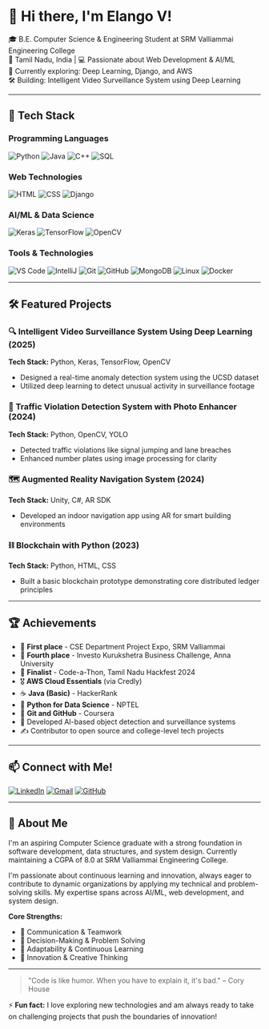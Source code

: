 # 👋 Hi there, I'm Elango V!

🎓 B.E. Computer Science & Engineering Student at SRM Valliammai Engineering College  
📍 Tamil Nadu, India | 💻 Passionate about Web Development & AI/ML  
🌱 Currently exploring: Deep Learning, Django, and AWS  
🛠️ Building: Intelligent Video Surveillance System using Deep Learning  

---

## 🚀 Tech Stack

### Programming Languages
![Python](https://img.shields.io/badge/Python-3776AB?style=for-the-badge&logo=python&logoColor=white)
![Java](https://img.shields.io/badge/Java-007396?style=for-the-badge&logo=java&logoColor=white)
![C++](https://img.shields.io/badge/C++-00599C?style=for-the-badge&logo=cplusplus&logoColor=white)
![SQL](https://img.shields.io/badge/SQL-336791?style=for-the-badge&logo=postgresql&logoColor=white)

### Web Technologies
![HTML](https://img.shields.io/badge/HTML5-E34F26?style=for-the-badge&logo=html5&logoColor=white)
![CSS](https://img.shields.io/badge/CSS-1572B6?style=for-the-badge&logo=css3&logoColor=white)
![Django](https://img.shields.io/badge/Django-092E20?style=for-the-badge&logo=django&logoColor=white)

### AI/ML & Data Science
![Keras](https://img.shields.io/badge/Keras-D00000?style=for-the-badge&logo=keras&logoColor=white)
![TensorFlow](https://img.shields.io/badge/TensorFlow-FF6F00?style=for-the-badge&logo=tensorflow&logoColor=white)
![OpenCV](https://img.shields.io/badge/OpenCV-27338e?style=for-the-badge&logo=opencv&logoColor=white)

### Tools & Technologies
![VS Code](https://img.shields.io/badge/VS%20Code-0078d4?style=for-the-badge&logo=visual-studio-code&logoColor=white)
![IntelliJ](https://img.shields.io/badge/IntelliJ-000000?style=for-the-badge&logo=intellij-idea&logoColor=white)
![Git](https://img.shields.io/badge/Git-F05032?style=for-the-badge&logo=git&logoColor=white)
![GitHub](https://img.shields.io/badge/GitHub-181717?style=for-the-badge&logo=github&logoColor=white)
![MongoDB](https://img.shields.io/badge/MongoDB-4EA94B?style=for-the-badge&logo=mongodb&logoColor=white)
![Linux](https://img.shields.io/badge/Linux-FCC624?style=for-the-badge&logo=linux&logoColor=black)
![Docker](https://img.shields.io/badge/Docker-2496ED?style=for-the-badge&logo=docker&logoColor=white)

---

## 🛠️ Featured Projects

### 🔍 Intelligent Video Surveillance System Using Deep Learning (2025)
**Tech Stack:** Python, Keras, TensorFlow, OpenCV
- Designed a real-time anomaly detection system using the UCSD dataset
- Utilized deep learning to detect unusual activity in surveillance footage

### 🚦 Traffic Violation Detection System with Photo Enhancer (2024)
**Tech Stack:** Python, OpenCV, YOLO
- Detected traffic violations like signal jumping and lane breaches
- Enhanced number plates using image processing for clarity

### 🗺️ Augmented Reality Navigation System (2024)
**Tech Stack:** Unity, C#, AR SDK
- Developed an indoor navigation app using AR for smart building environments

### ⛓️ Blockchain with Python (2023)
**Tech Stack:** Python, HTML, CSS
- Built a basic blockchain prototype demonstrating core distributed ledger principles

---

## 🏆 Achievements

- 🥇 **First place** - CSE Department Project Expo, SRM Valliammai
- 🥉 **Fourth place** - Investo Kurukshetra Business Challenge, Anna University
- 🎯 **Finalist** - Code-a-Thon, Tamil Nadu Hackfest 2024
- 🎖️ **AWS Cloud Essentials** (via Credly)
- ☕ **Java (Basic)** - HackerRank
- 🐍 **Python for Data Science** - NPTEL
- 🔧 **Git and GitHub** - Coursera
- 🧠 Developed AI-based object detection and surveillance systems
- ✍️ Contributor to open source and college-level tech projects

---


## 📫 Connect with Me!

[![LinkedIn](https://img.shields.io/badge/LinkedIn-blue?style=for-the-badge&logo=linkedin&logoColor=white)](https://www.linkedin.com/in/elangovengadachalam/)
[![Gmail](https://img.shields.io/badge/Gmail-D14836?style=for-the-badge&logo=gmail&logoColor=white)](mailto:elango1303elango@gmail.com)
[![GitHub](https://img.shields.io/badge/GitHub-181717?style=for-the-badge&logo=github&logoColor=white)](https://github.com/Elango1303)

---

## 🎯 About Me

I'm an aspiring Computer Science graduate with a strong foundation in software development, data structures, and system design. Currently maintaining a CGPA of 8.0 at SRM Valliammai Engineering College. 

I'm passionate about continuous learning and innovation, always eager to contribute to dynamic organizations by applying my technical and problem-solving skills. My expertise spans across AI/ML, web development, and system design.

**Core Strengths:**
- 💬 Communication & Teamwork
- 🎯 Decision-Making & Problem Solving
- 🔄 Adaptability & Continuous Learning
- 🚀 Innovation & Creative Thinking

---

> "Code is like humor. When you have to explain it, it's bad." – Cory House

⚡ **Fun fact:** I love exploring new technologies and am always ready to take on challenging projects that push the boundaries of innovation!

